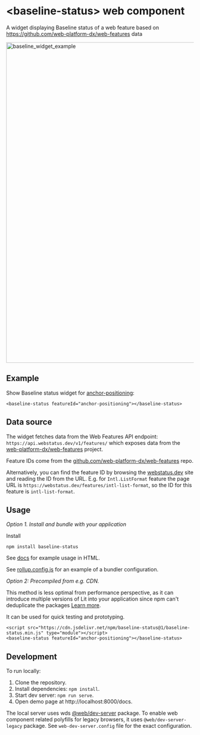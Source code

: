 # &lt;baseline-status> web component

A widget displaying Baseline status of a web feature based on
https://github.com/web-platform-dx/web-features data

<img width="859" alt="baseline_widget_example" src="https://github.com/web-platform-dx/baseline-status/assets/1914261/3171ee2d-6949-47c9-8328-b79e467813f7">

## Example

Show Baseline status widget for
[anchor-positioning](https://github.com/web-platform-dx/web-features/blob/main/features/anchor-positioning.yml):

```
<baseline-status featureId="anchor-positioning"></baseline-status>
```
## Data source

The widget fetches data from the Web Features API endpoint: `https://api.webstatus.dev/v1/features/` which exposes data from the [web-platform-dx/web-features](https://github.com/web-platform-dx/web-features/) project.

Feature IDs come from the [github.com/web-platform-dx/web-features](https://github.com/web-platform-dx/web-features/tree/main/features) repo. 

Alternatively, you can find the feature ID by browsing the [webstatus.dev](https://webstatus.dev/) site and reading the ID from the URL. E.g. for `Intl.ListFormat` feature the page URL is `https://webstatus.dev/features/intl-list-format`, so the ID for this feature is `intl-list-format`.

## Usage

*Option 1. Install and bundle with your application*

Install

```
npm install baseline-status
```

See [docs](https://github.com/web-platform-dx/baseline-status/blob/main/docs/index.html)
for example usage in HTML.

See [rollup.config.js](https://github.com/web-platform-dx/baseline-status/blob/main/rollup.config.js)
for an example of a bundler configuration.

*Option 2: Precompiled from e.g. CDN.*

This method is less optimal from performance perspective, as it can introduce
multiple versions of Lit into your application since npm can't deduplicate
the packages
[Learn more](https://lit.dev/docs/tools/publishing/#don%27t-bundle-minify-or-optimize-modules).

It can be used for quick testing and prototyping.

```
<script src="https://cdn.jsdelivr.net/npm/baseline-status@1/baseline-status.min.js" type="module"></script>
<baseline-status featureId="anchor-positioning"></baseline-status>
```

## Development

To run locally:

1. Clone the repository.
2. Install dependencies: `npm install`.
3. Start dev server: `npm run serve`.
4. Open demo page at http://localhost:8000/docs.

The local server uses wds [@web/dev-server](https://modern-web.dev/docs/dev-server/overview/) package.
To enable web component related polyfills for legacy browsers, it uses `@web/dev-server-legacy` package.
See `web-dev-server.config` file for the exact configuration.
